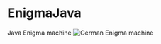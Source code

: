 # EnigmaJava
Java Enigma machine
![German Enigma machine](https://github.com/fredryce/LSTM-OPEN-pose/blob/master/exampleoutput.PNG)